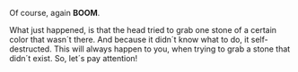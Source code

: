 Of course, again **BOOM**.
 
What just happened, is that the head tried to grab one stone of a certain color that wasn´t there. And because it didn´t know what to do, it self-destructed.
This will always happen to you, when trying to grab a stone that didn´t exist. So, let´s pay attention!
